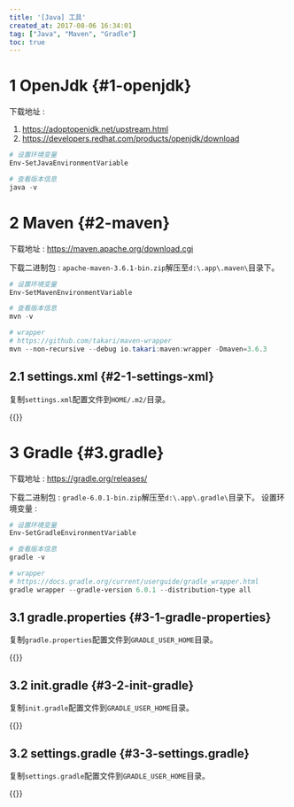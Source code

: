 ```yaml
---
title: '[Java] 工具'
created_at: 2017-08-06 16:34:01
tag: ["Java", "Maven", "Gradle"]
toc: true
---
```



# 1 OpenJdk {#1-openjdk}

下载地址 : 
1. <https://adoptopenjdk.net/upstream.html>
2. <https://developers.redhat.com/products/openjdk/download>

```powershell
# 设置环境变量 
Env-SetJavaEnvironmentVariable

# 查看版本信息 
java -v
```

# 2 Maven {#2-maven}

下载地址 : <https://maven.apache.org/download.cgi>

下载二进制包 : `apache-maven-3.6.1-bin.zip`解压至`d:\.app\.maven\`目录下。 
```powershell
# 设置环境变量
Env-SetMavenEnvironmentVariable

# 查看版本信息
mvn -v

# wrapper
# https://github.com/takari/maven-wrapper
mvn --non-recursive --debug io.takari:maven:wrapper -Dmaven=3.6.3
```
## 2.1 settings.xml {#2-1-settings-xml}

复制`settings.xml`配置文件到`HOME/.m2/`目录。

{{<highlight-file file="settings.xml">}}


# 3 Gradle {#3.gradle}

下载地址 : <https://gradle.org/releases/>

下载二进制包 : `gradle-6.0.1-bin.zip`解压至`d:\.app\.gradle\`目录下。
设置环境变量 : 
```powershell
# 设置环境变量
Env-SetGradleEnvironmentVariable

# 查看版本信息
gradle -v

# wrapper
# https://docs.gradle.org/current/userguide/gradle_wrapper.html
gradle wrapper --gradle-version 6.0.1 --distribution-type all
```

## 3.1 gradle.properties {#3-1-gradle-properties}

复制`gradle.properties`配置文件到`GRADLE_USER_HOME`目录。

{{<highlight-file file="gradle.properties">}}


## 3.2 init.gradle {#3-2-init-gradle}

复制`init.gradle`配置文件到`GRADLE_USER_HOME`目录。

{{<highlight-file file="init.gradle">}}


## 3.2 settings.gradle {#3-3-settings.gradle}

复制`settings.gradle`配置文件到`GRADLE_USER_HOME`目录。

{{<highlight-file file="settings.gradle">}}